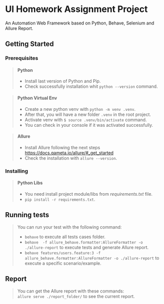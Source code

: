 # UI Homework Assignment Project

An Automation Web Framework based on Python, Behave, Selenium and Allure Report.

## Getting Started

### Prerequisites

> #### Python
> - Install last version of Python and Pip.
> - Check successfully installation whit ``python --version`` command.

> #### Python Virtual Env
> - Create a new python venv with ``python -m venv .venv``.
> - After that, you will have a new folder ``.venv`` in the root project.
> - Activate venv with `` $ source .venv/bin/activate `` command.
> - You can check in your console if it was activated successfully.

> #### Allure
> - Install Allure following the next steps https://docs.qameta.io/allure/#_get_started
> - Check the installation with ``allure --version``.

### Installing

> #### Python Libs
> - You need install project module/libs from *requirements.txt* file.
> - `pip install -r requirements.txt`.

## Running tests
> You can run your test with the following command:
> - `behave` to execute all tests cases folder.
> - `behave  -f allure_behave.formatter:AllureFormatter -o ./allure-report` to execute tests and generate Allure report.
> - `behave features/users.feature:3 -f allure_behave.formatter:AllureFormatter -o ./allure-report` to execute a specific scenario/example.

## Report
> You can get the Allure report with these commands:  
> `allure serve ./report_folder/` to see the current report.
